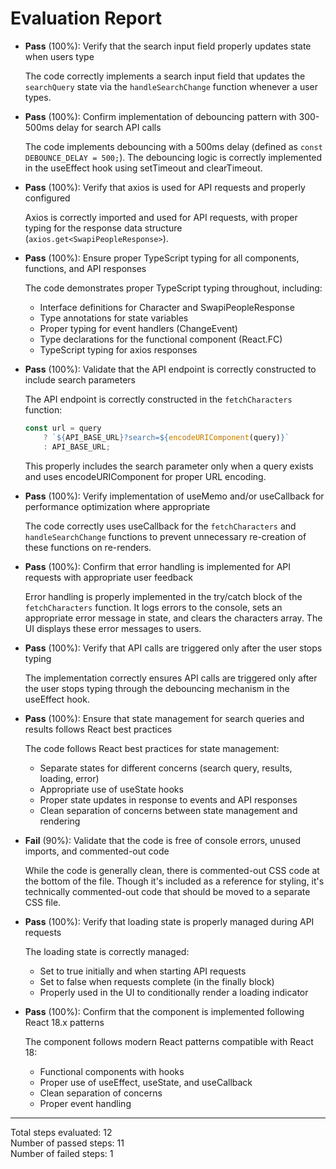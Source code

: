 # Evaluation Report

- **Pass** (100%): Verify that the search input field properly updates state when users type
  
  The code correctly implements a search input field that updates the `searchQuery` state via the `handleSearchChange` function whenever a user types.

- **Pass** (100%): Confirm implementation of debouncing pattern with 300-500ms delay for search API calls
  
  The code implements debouncing with a 500ms delay (defined as `const DEBOUNCE_DELAY = 500;`). The debouncing logic is correctly implemented in the useEffect hook using setTimeout and clearTimeout.

- **Pass** (100%): Verify that axios is used for API requests and properly configured
  
  Axios is correctly imported and used for API requests, with proper typing for the response data structure (`axios.get<SwapiPeopleResponse>`).

- **Pass** (100%): Ensure proper TypeScript typing for all components, functions, and API responses
  
  The code demonstrates proper TypeScript typing throughout, including:
  - Interface definitions for Character and SwapiPeopleResponse
  - Type annotations for state variables
  - Proper typing for event handlers (ChangeEvent<HTMLInputElement>)
  - Type declarations for the functional component (React.FC)
  - TypeScript typing for axios responses

- **Pass** (100%): Validate that the API endpoint is correctly constructed to include search parameters
  
  The API endpoint is correctly constructed in the `fetchCharacters` function:
  ```typescript
  const url = query
      ? `${API_BASE_URL}?search=${encodeURIComponent(query)}`
      : API_BASE_URL;
  ```
  This properly includes the search parameter only when a query exists and uses encodeURIComponent for proper URL encoding.

- **Pass** (100%): Verify implementation of useMemo and/or useCallback for performance optimization where appropriate
  
  The code correctly uses useCallback for the `fetchCharacters` and `handleSearchChange` functions to prevent unnecessary re-creation of these functions on re-renders.

- **Pass** (100%): Confirm that error handling is implemented for API requests with appropriate user feedback
  
  Error handling is properly implemented in the try/catch block of the `fetchCharacters` function. It logs errors to the console, sets an appropriate error message in state, and clears the characters array. The UI displays these error messages to users.

- **Pass** (100%): Verify that API calls are triggered only after the user stops typing
  
  The implementation correctly ensures API calls are triggered only after the user stops typing through the debouncing mechanism in the useEffect hook.

- **Pass** (100%): Ensure that state management for search queries and results follows React best practices
  
  The code follows React best practices for state management:
  - Separate states for different concerns (search query, results, loading, error)
  - Appropriate use of useState hooks
  - Proper state updates in response to events and API responses
  - Clean separation of concerns between state management and rendering

- **Fail** (90%): Validate that the code is free of console errors, unused imports, and commented-out code
  
  While the code is generally clean, there is commented-out CSS code at the bottom of the file. Though it's included as a reference for styling, it's technically commented-out code that should be moved to a separate CSS file.

- **Pass** (100%): Verify that loading state is properly managed during API requests
  
  The loading state is correctly managed:
  - Set to true initially and when starting API requests
  - Set to false when requests complete (in the finally block)
  - Properly used in the UI to conditionally render a loading indicator

- **Pass** (100%): Confirm that the component is implemented following React 18.x patterns
  
  The component follows modern React patterns compatible with React 18:
  - Functional components with hooks
  - Proper use of useEffect, useState, and useCallback
  - Clean separation of concerns
  - Proper event handling

---

Total steps evaluated: 12  
Number of passed steps: 11  
Number of failed steps: 1